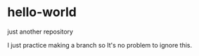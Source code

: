 # hello-world
just another repository

I just practice making a branch so It's no problem to ignore this.
